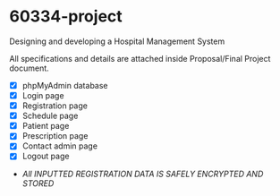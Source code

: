 # 60334-project
Designing and developing a Hospital Management System

All specifications and details are attached inside Proposal/Final Project document.
- [x] phpMyAdmin database
- [x] Login page
- [x] Registration page
- [x] Schedule page
- [x] Patient page
- [x] Prescription page
- [x] Contact admin page
- [x] Logout page
- *All INPUTTED REGISTRATION DATA IS SAFELY ENCRYPTED AND STORED*
